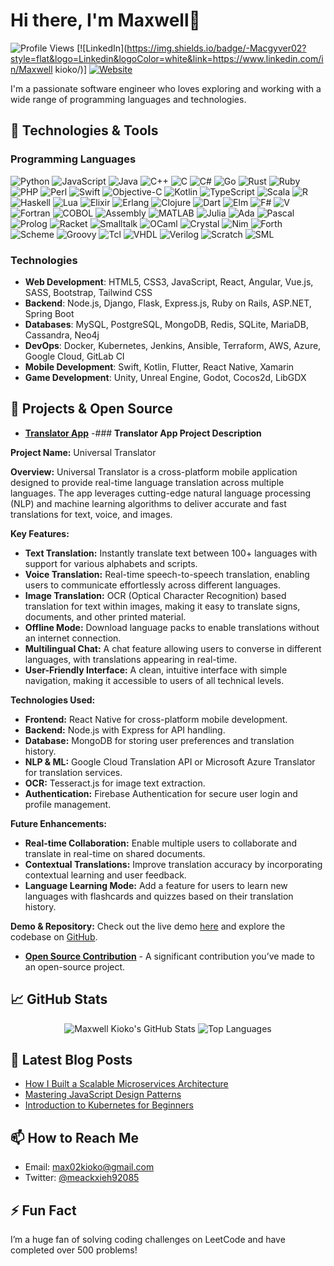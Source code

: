 # Hi there, I'm Maxwell👋

![Profile Views](https://komarev.com/ghpvc/?username=Macgyver02&style=flat-square&color=blue) 
[![LinkedIn](https://img.shields.io/badge/-Macgyver02?style=flat&logo=Linkedin&logoColor=white&link=https://www.linkedin.com/in/Maxwell kioko/)]
[![Website](https://img.shields.io/badge/Website-MyPortfolio-blue?style=flat&logo=google-chrome&logoColor=white)](https://yourwebsite.com)

I'm a passionate software engineer who loves exploring and working with a wide range of programming languages and technologies.

## 🚀 Technologies & Tools

### **Programming Languages**
![Python](https://img.shields.io/badge/Python-3776AB?style=flat&logo=python&logoColor=white)
![JavaScript](https://img.shields.io/badge/JavaScript-F7DF1E?style=flat&logo=javascript&logoColor=black)
![Java](https://img.shields.io/badge/Java-007396?style=flat&logo=java&logoColor=white)
![C++](https://img.shields.io/badge/C++-00599C?style=flat&logo=c%2B%2B&logoColor=white)
![C](https://img.shields.io/badge/C-A8B9CC?style=flat&logo=c&logoColor=white)
![C#](https://img.shields.io/badge/C%23-239120?style=flat&logo=c-sharp&logoColor=white)
![Go](https://img.shields.io/badge/Go-00ADD8?style=flat&logo=go&logoColor=white)
![Rust](https://img.shields.io/badge/Rust-000000?style=flat&logo=rust&logoColor=white)
![Ruby](https://img.shields.io/badge/Ruby-CC342D?style=flat&logo=ruby&logoColor=white)
![PHP](https://img.shields.io/badge/PHP-777BB4?style=flat&logo=php&logoColor=white)
![Perl](https://img.shields.io/badge/Perl-39457E?style=flat&logo=perl&logoColor=white)
![Swift](https://img.shields.io/badge/Swift-FA7343?style=flat&logo=swift&logoColor=white)
![Objective-C](https://img.shields.io/badge/Objective--C-438EFF?style=flat&logo=apple&logoColor=white)
![Kotlin](https://img.shields.io/badge/Kotlin-0095D5?style=flat&logo=kotlin&logoColor=white)
![TypeScript](https://img.shields.io/badge/TypeScript-007ACC?style=flat&logo=typescript&logoColor=white)
![Scala](https://img.shields.io/badge/Scala-DC322F?style=flat&logo=scala&logoColor=white)
![R](https://img.shields.io/badge/R-276DC3?style=flat&logo=r&logoColor=white)
![Haskell](https://img.shields.io/badge/Haskell-5D4F85?style=flat&logo=haskell&logoColor=white)
![Lua](https://img.shields.io/badge/Lua-2C2D72?style=flat&logo=lua&logoColor=white)
![Elixir](https://img.shields.io/badge/Elixir-4B275F?style=flat&logo=elixir&logoColor=white)
![Erlang](https://img.shields.io/badge/Erlang-A90533?style=flat&logo=erlang&logoColor=white)
![Clojure](https://img.shields.io/badge/Clojure-5881D8?style=flat&logo=clojure&logoColor=white)
![Dart](https://img.shields.io/badge/Dart-0175C2?style=flat&logo=dart&logoColor=white)
![Elm](https://img.shields.io/badge/Elm-60B5CC?style=flat&logo=elm&logoColor=white)
![F#](https://img.shields.io/badge/F%23-5E4B8B?style=flat&logo=fsharp&logoColor=white)
![V](https://img.shields.io/badge/V-4A4A55?style=flat&logo=v&logoColor=white)
![Fortran](https://img.shields.io/badge/Fortran-734F96?style=flat&logo=fortran&logoColor=white)
![COBOL](https://img.shields.io/badge/COBOL-3A3A3A?style=flat&logo=cobol&logoColor=white)
![Assembly](https://img.shields.io/badge/Assembly-525252?style=flat&logo=assembly&logoColor=white)
![MATLAB](https://img.shields.io/badge/MATLAB-0076A8?style=flat&logo=mathworks&logoColor=white)
![Julia](https://img.shields.io/badge/Julia-9558B2?style=flat&logo=julia&logoColor=white)
![Ada](https://img.shields.io/badge/Ada-002B5C?style=flat&logo=ada&logoColor=white)
![Pascal](https://img.shields.io/badge/Pascal-E3F171?style=flat&logo=pascal&logoColor=black)
![Prolog](https://img.shields.io/badge/Prolog-742F9B?style=flat&logo=prolog&logoColor=white)
![Racket](https://img.shields.io/badge/Racket-9F1D20?style=flat&logo=racket&logoColor=white)
![Smalltalk](https://img.shields.io/badge/Smalltalk-596D8F?style=flat&logo=smalltalk&logoColor=white)
![OCaml](https://img.shields.io/badge/OCaml-EC6813?style=flat&logo=ocaml&logoColor=white)
![Crystal](https://img.shields.io/badge/Crystal-000000?style=flat&logo=crystal&logoColor=white)
![Nim](https://img.shields.io/badge/Nim-FFE873?style=flat&logo=nim&logoColor=black)
![Forth](https://img.shields.io/badge/Forth-7B2E7A?style=flat&logo=forth&logoColor=white)
![Scheme](https://img.shields.io/badge/Scheme-1E4F65?style=flat&logo=scheme&logoColor=white)
![Groovy](https://img.shields.io/badge/Groovy-4298B8?style=flat&logo=groovy&logoColor=white)
![Tcl](https://img.shields.io/badge/Tcl-29383D?style=flat&logo=tcl&logoColor=white)
![VHDL](https://img.shields.io/badge/VHDL-FFA500?style=flat&logo=vhdl&logoColor=white)
![Verilog](https://img.shields.io/badge/Verilog-FFC400?style=flat&logo=verilog&logoColor=white)
![Scratch](https://img.shields.io/badge/Scratch-4D97FF?style=flat&logo=scratch&logoColor=white)
![SML](https://img.shields.io/badge/SML-22228F?style=flat&logo=sml&logoColor=white)

### **Technologies**
- **Web Development**: HTML5, CSS3, JavaScript, React, Angular, Vue.js, SASS, Bootstrap, Tailwind CSS
- **Backend**: Node.js, Django, Flask, Express.js, Ruby on Rails, ASP.NET, Spring Boot
- **Databases**: MySQL, PostgreSQL, MongoDB, Redis, SQLite, MariaDB, Cassandra, Neo4j
- **DevOps**: Docker, Kubernetes, Jenkins, Ansible, Terraform, AWS, Azure, Google Cloud, GitLab CI
- **Mobile Development**: Swift, Kotlin, Flutter, React Native, Xamarin
- **Game Development**: Unity, Unreal Engine, Godot, Cocos2d, LibGDX

## 🔧 Projects & Open Source

- **[Translator App]([https://github.com/Macgyver02/translator-app])** -### **Translator App Project Description**

**Project Name:** Universal Translator

**Overview:**
Universal Translator is a cross-platform mobile application designed to provide real-time language translation across multiple languages. The app leverages cutting-edge natural language processing (NLP) and machine learning algorithms to deliver accurate and fast translations for text, voice, and images.

**Key Features:**
- **Text Translation:** Instantly translate text between 100+ languages with support for various alphabets and scripts.
- **Voice Translation:** Real-time speech-to-speech translation, enabling users to communicate effortlessly across different languages.
- **Image Translation:** OCR (Optical Character Recognition) based translation for text within images, making it easy to translate signs, documents, and other printed material.
- **Offline Mode:** Download language packs to enable translations without an internet connection.
- **Multilingual Chat:** A chat feature allowing users to converse in different languages, with translations appearing in real-time.
- **User-Friendly Interface:** A clean, intuitive interface with simple navigation, making it accessible to users of all technical levels.

**Technologies Used:**
- **Frontend:** React Native for cross-platform mobile development.
- **Backend:** Node.js with Express for API handling.
- **Database:** MongoDB for storing user preferences and translation history.
- **NLP & ML:** Google Cloud Translation API or Microsoft Azure Translator for translation services.
- **OCR:** Tesseract.js for image text extraction.
- **Authentication:** Firebase Authentication for secure user login and profile management.

**Future Enhancements:**
- **Real-time Collaboration:** Enable multiple users to collaborate and translate in real-time on shared documents.
- **Contextual Translations:** Improve translation accuracy by incorporating contextual learning and user feedback.
- **Language Learning Mode:** Add a feature for users to learn new languages with flashcards and quizzes based on their translation history.

**Demo & Repository:**
Check out the live demo [here](#) and explore the codebase on [GitHub](#).


- **[Open Source Contribution](https://github.com/opensourceproject/translator-app)** - A significant contribution you’ve made to an open-source project. 

## 📈 GitHub Stats

<p align="center">
  <img src="https://github-readme-stats.vercel.app/api?username=johndoe&show_icons=true&theme=radical" alt="Maxwell Kioko's GitHub Stats" />
  <img src="https://github-readme-stats.vercel.app/api/top-langs/?username=johndoe&layout=compact&theme=radical" alt="Top Languages" />
</p>

## 📝 Latest Blog Posts
<!-- BLOG-POST-LIST:START -->
- [How I Built a Scalable Microservices Architecture](https://yourwebsite.com/blog/microservices)
- [Mastering JavaScript Design Patterns](https://yourwebsite.com/blog/js-design-patterns)
- [Introduction to Kubernetes for Beginners](https://yourwebsite.com/blog/kubernetes)
<!-- BLOG-POST-LIST:END -->

## 📫 How to Reach Me

- Email: max02kioko@gmail.com
- Twitter: [@meackxieh92085](https://www.twitter.com/meackxieh92085)

## ⚡ Fun Fact

I’m a huge fan of solving coding challenges on LeetCode and have completed over 500 problems!

